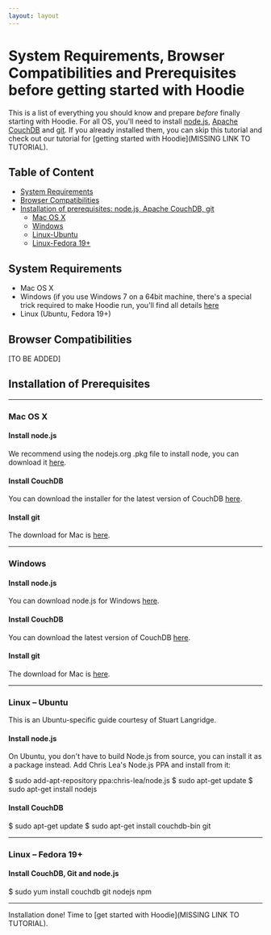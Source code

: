 ```yaml
---
layout: layout
---
```


# System Requirements, Browser Compatibilities and Prerequisites before getting started with Hoodie

This is a list of everything you should know and prepare *before* finally starting with Hoodie. For all OS, you'll need to install [node.js](http://nodejs.org/), [Apache CouchDB](http://couchdb.apache.org/) and [git](http://git-scm.com/). If you already installed them, you can skip this tutorial and check out our tutorial for [getting started with Hoodie](MISSING LINK TO TUTORIAL).

## Table of Content
- <a href="#system-requirements">System Requirements</a>
- <a href="#browser-compatibilities">Browser Compatibilities</a>
- <a href="#Installation-of-Prerequisites">Installation of prerequisites: node.js, Apache CouchDB, git</a>
  - <a href="#mac-os-x">Mac OS X</a>
  - <a href="#Windows">Windows</a>
  - <a href="#Linux-Ubuntu">Linux-Ubuntu</a>
  - <a href="#Linux-Fedora">Linux-Fedora 19+</a>

## System Requirements
* Mac OS X
* Windows (if you use Windows 7 on a 64bit machine, there's a special trick required to make Hoodie run, you'll find all details [here](https://github.com/hoodiehq/documentation/wiki/The-Hoodie-FAQ-%E2%80%93%C2%A0Work-in-Progress#windows-7-64-bit-installation-problem-error-spawn-enoent)
* Linux (Ubuntu, Fedora 19+)

## Browser Compatibilities

[TO BE ADDED]


## Installation of Prerequisites

-------------------------------

### Mac OS X
#### Install node.js
We recommend using the nodejs.org .pkg file to install node, you can download it [here](http://nodejs.org/download/). 
#### Install CouchDB
You can download the installer for the latest version of CouchDB [here](http://couchdb.apache.org/#download).
#### Install git

The download for Mac is [here](http://git-scm.com/download/mac).

-------------------------------

### Windows
#### Install node.js
You can download node.js for Windows [here](http://nodejs.org/download/). 
#### Install CouchDB
You can download the latest version of CouchDB [here](http://couchdb.apache.org/#download).
#### Install git
The download for Mac is [here](http://git-scm.com/download/win). 

-------------------------------

### Linux – Ubuntu
This is an Ubuntu-specific guide courtesy of Stuart Langridge. 
#### Install node.js
On Ubuntu, you don't have to build Node.js from source, you can install it as a package instead. Add Chris Lea's Node.js PPA and install from it:

  $ sudo add-apt-repository ppa:chris-lea/node.js
  $ sudo apt-get update
  $ sudo apt-get install nodejs
  
#### Install CouchDB

  $ sudo apt-get update
  $ sudo apt-get install couchdb-bin git
  
-------------------------------

### Linux – Fedora 19+
#### Install CouchDB, Git and node.js

  $ sudo yum install couchdb git nodejs npm
  
-------------------------------

Installation done! Time to [get started with Hoodie](MISSING LINK TO TUTORIAL).
